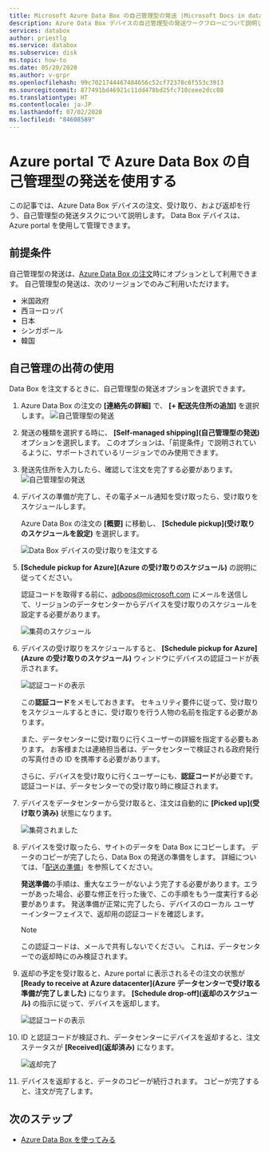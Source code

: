 ```yaml
---
title: Microsoft Azure Data Box の自己管理型の発送 |Microsoft Docs in data
description: Azure Data Box デバイスの自己管理型の発送ワークフローについて説明します。
services: databox
author: priestlg
ms.service: databox
ms.subservice: disk
ms.topic: how-to
ms.date: 05/20/2020
ms.author: v-grpr
ms.openlocfilehash: 99c7021744467484656c52cf72378c6f553c3913
ms.sourcegitcommit: 877491bd46921c11dd478bd25fc718ceee2dcc08
ms.translationtype: HT
ms.contentlocale: ja-JP
ms.lasthandoff: 07/02/2020
ms.locfileid: "84608589"
---
```

# <a name="use-self-managed-shipping-for-azure-data-box-in-the-azure-portal"></a>Azure portal で Azure Data Box の自己管理型の発送を使用する

この記事では、Azure Data Box デバイスの注文、受け取り、および返却を行う、自己管理型の発送タスクについて説明します。 Data Box デバイスは、Azure portal を使用して管理できます。

## <a name="prerequisites"></a>前提条件

自己管理型の発送は、[Azure Data Box の注文](data-box-deploy-ordered.md)時にオプションとして利用できます。 自己管理型の発送は、次のリージョンでのみご利用いただけます。

* 米国政府
* 西ヨーロッパ
* 日本
* シンガポール
* 韓国

## <a name="use-self-managed-shipping"></a>自己管理の出荷の使用

Data Box を注文するときに、自己管理型の発送オプションを選択できます。

1. Azure Data Box の注文の **[連絡先の詳細]** で、 **[+ 配送先住所の追加]** を選択します。
   ![自己管理型の発送](media\data-box-portal-customer-managed-shipping\choose-self-managed-shipping-1.png)

2. 発送の種類を選択する時に、 **[Self-managed shipping]\(自己管理型の発送\)** オプションを選択します。 このオプションは、「前提条件」で説明されているように、サポートされているリージョンでのみ使用できます。

3. 発送先住所を入力したら、確認して注文を完了する必要があります。
   ![自己管理型の発送](media\data-box-portal-customer-managed-shipping\choose-self-managed-shipping-2.png)

4. デバイスの準備が完了し、その電子メール通知を受け取ったら、受け取りをスケジュールします。

   Azure Data Box の注文の **[概要]** に移動し、 **[Schedule pickup]\(受け取りのスケジュールを設定\)** を選択します。

   ![Data Box デバイスの受け取りを注文する](media\data-box-portal-customer-managed-shipping\data-box-portal-schedule-pickup-01.png)

5. **[Schedule pickup for Azure]\(Azure の受け取りのスケジュール\)** の説明に従ってください。

   認証コードを取得する前に、[adbops@microsoft.com](mailto:adbops@microsoft.com) にメールを送信して、リージョンのデータセンターからデバイスを受け取りのスケジュールを設定する必要があります。

   ![集荷のスケジュール](media\data-box-portal-customer-managed-shipping\data-box-portal-schedule-pickup-email-01.png)

6. デバイスの受け取りをスケジュールすると、 **[Schedule pickup for Azure]\(Azure の受け取りのスケジュール\)** ウィンドウにデバイスの認証コードが表示されます。

   ![認証コードの表示](media\data-box-portal-customer-managed-shipping\data-box-portal-auth-01b.png)

   この**認証コード**をメモしておきます。 セキュリティ要件に従って、受け取りをスケジュールするときに、受け取りを行う人物の名前を指定する必要があります。

   また、データセンターに受け取りに行くユーザーの詳細を指定する必要もあります。 お客様または連絡担当者は、データセンターで検証される政府発行の写真付きの ID を携帯する必要があります。

   さらに、デバイスを受け取りに行くユーザーにも、**認証コード**が必要です。 認証コードは、データセンターでの受け取り時に検証されます。

7. デバイスをデータセンターから受け取ると、注文は自動的に **[Picked up]\(受け取り済み\)** 状態になります。

    ![集荷されました](media\data-box-portal-customer-managed-shipping\data-box-portal-picked-up-boxed-01.png)

8. デバイスを受け取ったら、サイトのデータを Data Box にコピーします。 データのコピーが完了したら、Data Box の発送の準備をします。 詳細については、「[配送の準備](data-box-deploy-picked-up.md#prepare-to-ship)」を参照してください。

   **発送準備**の手順は、重大なエラーがないよう完了する必要があります。エラーがあった場合、必要な修正を行った後で、この手順をもう一度実行する必要があります。 発送準備が正常に完了したら、デバイスのローカル ユーザーインターフェイスで、返却用の認証コードを確認します。

   > [!NOTE]
   > この認証コードは、メールで共有しないでください。 これは、データセンターでの返却時にのみ検証されます。

9. 返却の予定を受け取ると、Azure portal に表示されるその注文の状態が **[Ready to receive at Azure datacenter]\(Azure データセンターで受け取る準備が完了しました\)** になります。 **[Schedule drop-off]\(返却のスケジュール\)** の指示に従って、デバイスを返却します。

   ![認証コードの表示](media\data-box-portal-customer-managed-shipping\data-box-portal-received-complete-02b.png)

10. ID と認証コードが検証され、データセンターにデバイスを返却すると、注文ステータスが **[Received]\(返却済み\)** になります。

    ![返却完了](media\data-box-portal-customer-managed-shipping\data-box-portal-received-complete-01.png)

11. デバイスを返却すると、データのコピーが続行されます。 コピーが完了すると、注文が完了します。

## <a name="next-steps"></a>次のステップ

* [Azure Data Box を使ってみる](data-box-quickstart-portal.md)
